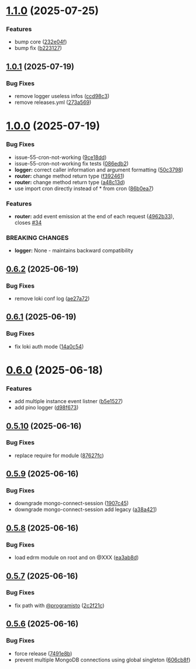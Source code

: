 # [1.1.0](https://github.com/programisto-labs/endurance-core/compare/v1.0.1...v1.1.0) (2025-07-25)


### Features

* bump core ([232e04f](https://github.com/programisto-labs/endurance-core/commit/232e04f622741c85c12ed4fe7621212e03473012))
* bump fix ([b223127](https://github.com/programisto-labs/endurance-core/commit/b2231273690742cb69b69d0bc699b4e3762eeb16))

## [1.0.1](https://github.com/programisto-labs/endurance-core/compare/v1.0.0...v1.0.1) (2025-07-19)


### Bug Fixes

* remove logger useless infos ([ccd98c3](https://github.com/programisto-labs/endurance-core/commit/ccd98c3e2a93a73768607b7d76012038716e4ea2))
* remove releases.yml ([273a569](https://github.com/programisto-labs/endurance-core/commit/273a5695877c50f064bfefbf1a94b4f6a130f9a9))

# [1.0.0](https://github.com/programisto-labs/endurance-core/compare/v0.6.2...v1.0.0) (2025-07-19)


### Bug Fixes

* issue-55-cron-not-working ([9ce18dd](https://github.com/programisto-labs/endurance-core/commit/9ce18dd38a7eb646f65548593d9cf10298509614))
* issue-55-cron-not-working fix tests ([086edb2](https://github.com/programisto-labs/endurance-core/commit/086edb28ce5406d39ed3a973c3009632f022cc6f))
* **logger:** correct caller information and argument formatting ([50c3798](https://github.com/programisto-labs/endurance-core/commit/50c37984daa95c904e17aa82da66e7dfa8a4d968))
* **router:** change method return type ([f392461](https://github.com/programisto-labs/endurance-core/commit/f39246175d246475d9c08e7e77aa1c5ecef66c53))
* **router:** change method return type ([a48c13d](https://github.com/programisto-labs/endurance-core/commit/a48c13dca78b8c3631ab46ce2977086d7ee6270f))
* use import cron directly instead of * from cron ([86b0ea7](https://github.com/programisto-labs/endurance-core/commit/86b0ea77759bf08bb13e260a46a440e763b0992b))


### Features

* **router:** add event emission at the end of each request ([4962b33](https://github.com/programisto-labs/endurance-core/commit/4962b336c65af9b20eb349e084e766bfdf40853b)), closes [#34](https://github.com/programisto-labs/endurance-core/issues/34)


### BREAKING CHANGES

* **logger:** None - maintains backward compatibility

## [0.6.2](https://github.com/programisto-labs/endurance-core/compare/v0.6.1...v0.6.2) (2025-06-19)


### Bug Fixes

* remove loki conf log ([ae27a72](https://github.com/programisto-labs/endurance-core/commit/ae27a728cbbb6cce3e47ceefb69a638fb51cfcd8))

## [0.6.1](https://github.com/programisto-labs/endurance-core/compare/v0.6.0...v0.6.1) (2025-06-19)


### Bug Fixes

* fix loki auth mode ([14a0c54](https://github.com/programisto-labs/endurance-core/commit/14a0c542d3ba042f869d1ea8c9fa2ed9431f6acf))

# [0.6.0](https://github.com/programisto-labs/endurance-core/compare/v0.5.10...v0.6.0) (2025-06-18)


### Features

* add multiple instance event listner ([b5e1527](https://github.com/programisto-labs/endurance-core/commit/b5e152773052c7232e220c8d449e637f08c1d227))
* add pino logger ([d98f673](https://github.com/programisto-labs/endurance-core/commit/d98f673996f48aad1edb608e70f4785041ce7572))

## [0.5.10](https://github.com/programisto-labs/endurance-core/compare/v0.5.9...v0.5.10) (2025-06-16)


### Bug Fixes

* replace require for module ([87627fc](https://github.com/programisto-labs/endurance-core/commit/87627fc8c5f04a045eec342cd9196d3797f967a7))

## [0.5.9](https://github.com/programisto-labs/endurance-core/compare/v0.5.8...v0.5.9) (2025-06-16)


### Bug Fixes

* downgrade mongo-connect-session ([1907c45](https://github.com/programisto-labs/endurance-core/commit/1907c450af4e66739382408a03b02dcbd165326e))
* downgrade mongo-connect-session add legacy ([a38a421](https://github.com/programisto-labs/endurance-core/commit/a38a421db9486cdfcbee569c844ffa9de6d6441e))

## [0.5.8](https://github.com/programisto-labs/endurance-core/compare/v0.5.7...v0.5.8) (2025-06-16)


### Bug Fixes

* load edrm module on root and on @XXX ([ea3ab8d](https://github.com/programisto-labs/endurance-core/commit/ea3ab8d0ed721d1231854e5710eb5b2561478b8a))

## [0.5.7](https://github.com/programisto-labs/endurance-core/compare/v0.5.6...v0.5.7) (2025-06-16)


### Bug Fixes

* fix path with [@programisto](https://github.com/programisto) ([2c2f21c](https://github.com/programisto-labs/endurance-core/commit/2c2f21cc29fab4a8eb73af44d04800dcb2b5ccc9))

## [0.5.6](https://github.com/programisto-labs/endurance-core/compare/v0.5.5...v0.5.6) (2025-06-16)


### Bug Fixes

* force release ([7491e8b](https://github.com/programisto-labs/endurance-core/commit/7491e8bd8a55ab2860b1da2f12855b4ece95b0a2))
* prevent multiple MongoDB connections using global singleton ([606cb8f](https://github.com/programisto-labs/endurance-core/commit/606cb8fb2baf76767f4d1171ee8ca210ee8e2779))

